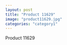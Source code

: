 ```yaml
---
layout: post
title: "Product 11629"
image: "product11629.jpg"
categories: "category1"
---
```

Product 11629
